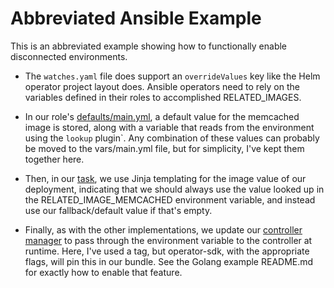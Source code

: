 # Abbreviated Ansible Example

This is an abbreviated example showing how to functionally enable disconnected
environments.

- The `watches.yaml` file does support an `overrideValues` key like the Helm
  operator project layout does. Ansible operators need to rely on the variables
  defined in their roles to accomplished RELATED_IMAGES.

- In our role's [defaults/main.yml](./roles/memcached/defaults/main.yml#L4-L5),
  a default value for the memcached image is stored, along with a variable that
  reads from the environment using the `lookup` plugin`. Any combination of
  these values can probably be moved to the vars/main.yml file, but for
  simplicity, I've kept them together here.

- Then, in our [task](./roles/memcached/tasks/main.yml#L28), we use Jinja
  templating for the image value of our deployment, indicating that we should
  always use the value looked up in the RELATED_IMAGE_MEMCACHED environment
  variable, and instead use our fallback/default value if that's empty.

- Finally, as with the other implementations, we update our [controller
  manager](./config/manager/manager.yaml#L78) to pass through the environment
  variable to the controller at runtime. Here, I've used a tag, but
  operator-sdk, with the appropriate flags, will pin this in our bundle. See the
  Golang example README.md for exactly how to enable that feature.